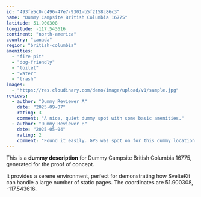 ```yaml
---
id: "493fe5c0-c496-47e7-9301-b5f2158c86c3"
name: "Dummy Campsite British Columbia 16775"
latitude: 51.900308
longitude: -117.543616
continent: "north-america"
country: "canada"
region: "british-columbia"
amenities:
  - "fire-pit"
  - "dog-friendly"
  - "toilet"
  - "water"
  - "trash"
images:
  - "https://res.cloudinary.com/demo/image/upload/v1/sample.jpg"
reviews:
  - author: "Dummy Reviewer A"
    date: "2025-09-07"
    rating: 3
    comment: "A nice, quiet dummy spot with some basic amenities."
  - author: "Dummy Reviewer B"
    date: "2025-05-04"
    rating: 2
    comment: "Found it easily. GPS was spot on for this dummy location."
---
```


This is a **dummy description** for Dummy Campsite British Columbia 16775, generated for the proof of concept.

It provides a serene environment, perfect for demonstrating how SvelteKit can handle a large number of static pages. The coordinates are 51.900308, -117.543616.
